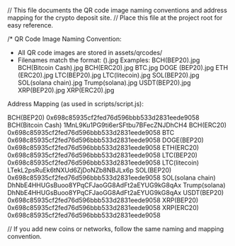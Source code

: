 // This file documents the QR code image naming conventions and address mapping for the crypto deposit site.
// Place this file at the project root for easy reference.

/*
QR Code Image Naming Convention:
- All QR code images are stored in assets/qrcodes/
- Filenames match the format: <CRYPTO>(<NETWORK>).jpg
  Examples:
    BCH(BEP20).jpg
    BCH(Bitcoin Cash).jpg
    BCH(ERC20).jpg
    BTC.jpg
    DOGE (BEP20).jpg
    ETH (ERC20).jpg
    LTC(BEP20).jpg
    LTC(litecoin).jpg
    SOL(BEP20).jpg
    SOL(solana chain).jpg
    Trump(solana).jpg
    USDT(BEP20).jpg
    XRP(BEP20).jpg
    XRP(ERC20).jpg

Address Mapping (as used in scripts/script.js):

BCH(BEP20)         0x698c85935cf2fed76d596bbb533d2831eede9058
BCH(Bitcoin Cash)  1MnL9Ku1PG9ti6erSFtbu7BFecZNJDhCH4
BCH(ERC20)         0x698c85935cf2fed76d596bbb533d2831eede9058
BTC                0x698c85935cf2fed76d596bbb533d2831eede9058
DOGE(BEP20)        0x698c85935cf2fed76d596bbb533d2831eede9058
ETH(ERC20)         0x698c85935cf2fed76d596bbb533d2831eede9058
LTC(BEP20)         0x698c85935cf2fed76d596bbb533d2831eede9058
LTC(litecoin)      LTekL2psRuEk6tNXUd6ZjDoNZb8NBJLx6p
SOL(BEP20)         0x698c85935cf2fed76d596bbb533d2831eede9058
SOL(solana chain)  DhNbE4HHUGsBuoo8YPqCFJaoGG8AdFt2aEYUG9kG8qAx
Trump(solana)      DhNbE4HHUGsBuoo8YPqCFJaoGG8AdFt2aEYUG9kG8qAx
USDT(BEP20)        0x698c85935cf2fed76d596bbb533d2831eede9058
XRP(BEP20)         0x698c85935cf2fed76d596bbb533d2831eede9058
XRP(ERC20)         0x698c85935cf2fed76d596bbb533d2831eede9058

// If you add new coins or networks, follow the same naming and mapping convention.

